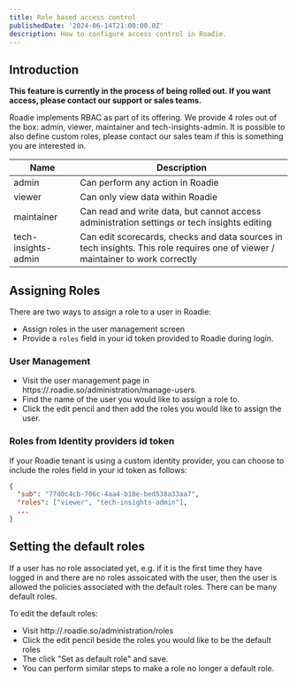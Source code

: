 ```yaml
---
title: Role based access control
publishedDate: '2024-06-14T21:00:00.0Z'
description: How to configure access control in Roadie.
---
```


## Introduction
**This feature is currently in the process of being rolled out. If you want access, please contact our support or sales teams.**

Roadie implements RBAC as part of its offering. We provide 4 roles out of the box: admin, viewer, maintainer and tech-insights-admin. It is possible to also define custom roles, please contact our sales team if this is something you are interested in.

| Name | Description |
|------|-------------------|
| admin | Can perform any action in Roadie |
| viewer | Can only view data within Roadie |
| maintainer | Can read and write data, but cannot access administration settings or tech insights editing |
| tech-insights-admin | Can edit scorecards, checks and data sources in tech insights. This role requires one of viewer / maintainer to work correctly |

## Assigning Roles

There are two ways to assign a role to a user in Roadie:

- Assign roles in the user management screen
- Provide a `roles` field in your id token provided to Roadie during login.

### User Management

- Visit the user management page in https://<tenant name>.roadie.so/administration/manage-users.
- Find the name of the user you would like to assign a role to.
- Click the edit pencil and then add the roles you would like to assign the user.

### Roles from Identity providers id token

If your Roadie tenant is using a custom identity provider, you can choose to include the roles field in your id token as follows:

```json
{
  "sub": "77d0c4cb-706c-4aa4-b18e-bed538a33aa7",
  "roles": ["viewer", "tech-insights-admin"],
  ...
}
```

## Setting the default roles
If a user has no role associated yet, e.g. if it is the first time they have logged in and there are no roles assoicated with the user, then the user is allowed the policies associated with the default roles. There can be many default roles.

To edit the default roles:

- Visit http://<tenant name>.roadie.so/administration/roles
- Click the edit pencil beside the roles you would like to be the default roles
- The click "Set as default role" and save.
- You can perform similar steps to make a role no longer a default role.